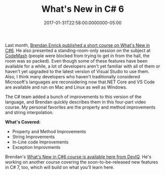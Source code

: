﻿---
title: What's New in C# 6
slug: whats-new-in-csharp-6
aliases:
	- /what’s-new-in-c#-6/
	- /blog/what’s-new-in-c#-6/
date: "2017-01-31T22:58:00.0000000-05:00"
description: Last month, Brendan Enrick published a short course on What's New in C#6. He also presented a standing-room-only session on the subject at CodeMash (people were blocked from trying to get in from the hall, the room was so packed).
featuredImage: /img/whatsnewincsharp6.png
---

Last month, [Brendan Enrick published a short course on What's New in C#6](http://brendan.enrick.com/post/Whats-New-in-C-6-My-Course-on-DevIQ). He also presented a standing-room-only session on the subject at [CodeMash](http://www.codemash.org/) (people were blocked from trying to get in from the hall, the room was so packed). Even though some of these features have been available for a while, a lot of developers aren't yet familiar with all of them or haven't yet upgraded to the latest version of Visual Studio to use them. Also, I think many developers who haven't traditionally considered Microsoft's languages are reconsidering now that.NET Core and VS Code are available and run on Mac and Linux as well as Windows.

The C# team added a bunch of improvements to this version of the language, and Brendan quickly describes them in this four-part video course. My personal favorites are the property and method improvements and string interpolation.

**What's Covered:**

* Property and Method Improvements
* String Improvements
* In-Line code Improvements
* Exception Improvments

Brendan's [What's New in C#6 course is available here from DevIQ](http://app.deviq.com/courses/whats-new-in-c-6). He's working on another course covering the soon-to-be-released new features in C# 7, too, which will build on what you'll learn here.


